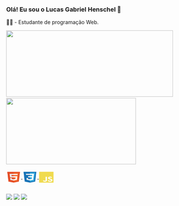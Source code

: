 ### Olá! Eu sou o Lucas Gabriel Henschel 👋

👨‍💻 - Estudante de programação Web.

 <div>
  <a href="https://github.com/rafaballerini">
  <img height="180em" width="450" src="https://github-readme-stats.vercel.app/api?username=Lucas-Henschel&show_icons=true&theme=dracula&include_all_commits=true&count_private=true"/>
  <img height="180em" width="350" src="https://github-readme-stats.vercel.app/api/top-langs/?username=Lucas-Henschel&layout=compact&langs_count=7&theme=dracula"/>
</div>
  
<div style="display: inline_block"><br>
  <img align="center" alt="Lucas-HTML" height="30" width="40" src="https://raw.githubusercontent.com/devicons/devicon/master/icons/html5/html5-original.svg">
  <img align="center" alt="Lucas-CSS" height="30" width="40" src="https://raw.githubusercontent.com/devicons/devicon/master/icons/css3/css3-original.svg">
  <img align="center" alt="Lucas-Js" height="30" width="40" src="https://raw.githubusercontent.com/devicons/devicon/master/icons/javascript/javascript-plain.svg">
</div>  

##
  
<div>
  <a href="https://www.instagram.com/lucaass.js/" target="_blank"><img src="https://img.shields.io/badge/-Instagram-%23E4405F?style=for-the-badge&logo=instagram&logoColor=white" target="_blank"></a>
  <a href = "mailto:contato.lucas.henschel@gmail.com"><img src="https://img.shields.io/badge/-Gmail-%23333?style=for-the-badge&logo=gmail&logoColor=white" target="_blank"></a>
  <a href="https://www.linkedin.com/in/lucas-henschel-/" target="_blank"><img src="https://img.shields.io/badge/-LinkedIn-%230077B5?style=for-the-badge&logo=linkedin&logoColor=white" target="_blank"></a> 
</div>  

